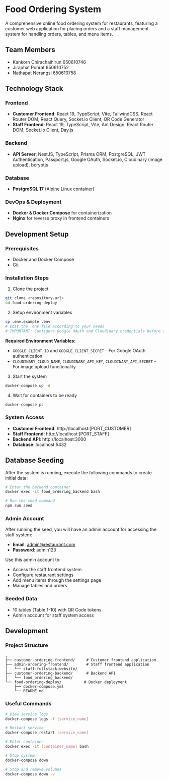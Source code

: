 # Food Ordering System

A comprehensive online food ordering system for restaurants, featuring a customer web application for placing orders and a staff management system for handling orders, tables, and menu items.

## Team Members

- Kankorn  Chirachaihirun 650610746
- Jiraphat Ponrat 650610752
- Nathapat Nerangsi 650610758

## Technology Stack

### Frontend
- **Customer Frontend**: React 19, TypeScript, Vite, TailwindCSS, React Router DOM, React Query, Socket.io Client, QR Code Generator
- **Staff Frontend**: React 19, TypeScript, Vite, Ant Design, React Router DOM, Socket.io Client, Day.js

### Backend
- **API Server**: NestJS, TypeScript, Prisma ORM, PostgreSQL, JWT Authentication, Passport.js, Google OAuth, Socket.io, Cloudinary (image upload), bcryptjs

### Database
- **PostgreSQL 17** (Alpine Linux container)

### DevOps & Deployment
- **Docker & Docker Compose** for containerization
- **Nginx** for reverse proxy in frontend containers

## Development Setup

### Prerequisites
- Docker and Docker Compose
- Git

### Installation Steps

1. Clone the project
```bash
git clone <repository-url>
cd food-ordering-deploy
```

2. Setup environment variables
```bash
cp .env.example .env
# Edit the .env file according to your needs
# IMPORTANT: Configure Google OAuth and Cloudinary credentials before starting the application
```

**Required Environment Variables:**
- `GOOGLE_CLIENT_ID` and `GOOGLE_CLIENT_SECRET` - For Google OAuth authentication
- `CLOUDINARY_CLOUD_NAME`, `CLOUDINARY_API_KEY`, `CLOUDINARY_API_SECRET` - For image upload functionality

3. Start the system
```bash
docker-compose up -d
```

4. Wait for containers to be ready
```bash
docker-compose ps
```

### System Access
- **Customer Frontend**: http://localhost:[PORT_CUSTOMER]
- **Staff Frontend**: http://localhost:[PORT_STAFF]
- **Backend API**: http://localhost:3000
- **Database**: localhost:5432

## Database Seeding

After the system is running, execute the following commands to create initial data:

```bash
# Enter the backend container
docker exec -it food_ordering_backend bash

# Run the seed command
npm run seed
```

### Admin Account
After running the seed, you will have an admin account for accessing the staff system:
- **Email**: admin@restaurant.com
- **Password**: admin123

Use this admin account to:
- Access the staff frontend system
- Configure restaurant settings
- Add menu items through the settings page
- Manage tables and orders

### Seeded Data
- 10 tables (Table 1-10) with QR Code tokens
- Admin account for staff system access

## Development

### Project Structure
```
.
├── customer-ordering-frontend/     # Customer frontend application
├── admin-ordering-frontend/        # Staff frontend application
│   └── staff-fullstack-website/
├── customer-ordering-backend/      # Backend API
│   └── food_ordering_backend/
└── food-ordering-deploy/          # Docker deployment
    ├── docker-compose.yml
    └── README.md
```

### Useful Commands

```bash
# View service logs
docker-compose logs -f [service_name]

# Restart service
docker-compose restart [service_name]

# Enter container
docker exec -it [container_name] bash

# Stop system
docker-compose down

# Stop and remove volumes
docker-compose down -v
```